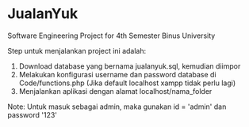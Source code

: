 # JualanYuk
Software Engineering Project for 4th Semester Binus University

Step untuk menjalankan project ini adalah:
1. Download database yang bernama jualanyuk.sql, kemudian diimpor
2. Melakukan konfigurasi username dan password database di Code/functions.php (Jika default localhost xampp tidak perlu lagi)
3. Menjalankan aplikasi dengan alamat localhost/nama_folder

Note: Untuk masuk sebagai admin, maka gunakan id = 'admin' dan password '123'